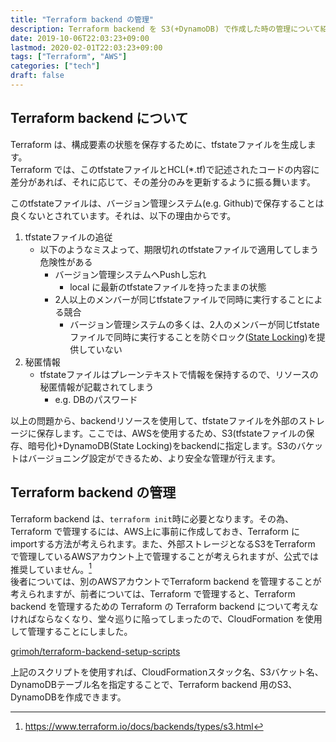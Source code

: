 ```yaml
---
title: "Terraform backend の管理"
description: Terraform backend を S3(+DynamoDB) で作成した時の管理について紹介します
date: 2019-10-06T22:03:23+09:00
lastmod: 2020-02-01T22:03:23+09:00
tags: ["Terraform", "AWS"]
categories: ["tech"]
draft: false
---
```


## Terraform backend について

Terraform は、構成要素の状態を保存するために、tfstateファイルを生成します。<br>
Terraform では、このtfstateファイルとHCL(*.tf)で記述されたコードの内容に差分があれば、それに応じて、その差分のみを更新するように振る舞います。<br>

このtfstateファイルは、バージョン管理システム(e.g. Github)で保存することは良くないとされています。それは、以下の理由からです。

1. tfstateファイルの追従
	* 以下のようなミスよって、期限切れのtfstateファイルで適用してしまう危険性がある
		* バージョン管理システムへPushし忘れ
			* local に最新のtfstateファイルを持ったままの状態
		* 2人以上のメンバーが同じtfstateファイルで同時に実行することによる競合
			* バージョン管理システムの多くは、2人のメンバーが同じtfstateファイルで同時に実行することを防ぐロック([State Locking](https://www.terraform.io/docs/state/locking.html))を提供していない
1. 秘匿情報
	* tfstateファイルはプレーンテキストで情報を保持するので、リソースの秘匿情報が記載されてしまう
		* e.g. DBのパスワード

以上の問題から、backendリソースを使用して、tfstateファイルを外部のストレージに保存します。ここでは、AWSを使用するため、S3(tfstateファイルの保存、暗号化)+DynamoDB(State Locking)をbackendに指定します。S3のバケットはバージョニング設定ができるため、より安全な管理が行えます。<br>

## Terraform backend の管理

Terraform backend は、`terraform init`時に必要となります。その為、Terraform で管理するには、AWS上に事前に作成しておき、Terraform にimportする方法が考えられます。また、外部ストレージとなるS3をTerraform で管理しているAWSアカウント上で管理することが考えられますが、公式では推奨していません。[^1]<br>
後者については、別のAWSアカウントでTerraform backend を管理することが考えられますが、前者については、Terraform で管理すると、Terraform backend を管理するための Terraform の Terraform backend について考えなければならなくなり、堂々巡りに陥ってしまったので、CloudFormation を使用して管理することにしました。

[grimoh/terraform-backend-setup-scripts](https://github.com/grimoh/terraform-backend-setup-scripts)

上記のスクリプトを使用すれば、CloudFormationスタック名、S3バケット名、DynamoDBテーブル名を指定することで、Terraform backend 用のS3、DynamoDBを作成できます。

[^1]: https://www.terraform.io/docs/backends/types/s3.html
